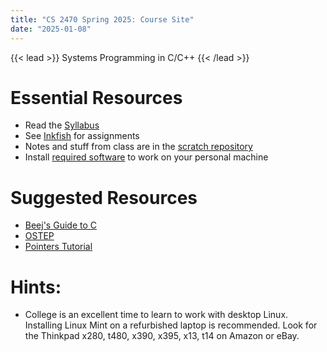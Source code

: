 ```yaml
---
title: "CS 2470 Spring 2025: Course Site"
date: "2025-01-08"
---
```


{{< lead >}}
Systems Programming in C/C++
{{< /lead >}}

# Essential Resources

 - Read the [Syllabus](./syllabus)
 - See [Inkfish](https://inkfish.homework.quest) for assignments
 - Notes and stuff from class are in the [scratch repository](
   https://github.com/NatTuck/scratch-2025-01)
 - Install [required software](./required-software) to work on your personal machine

# Suggested Resources

 - [Beej's Guide to C](https://beej.us/guide/bgc/)
 - [OSTEP](https://pages.cs.wisc.edu/~remzi/OSTEP/)
 - [Pointers Tutorial](https://github.com/jflaherty/ptrtut13)

# Hints:

 - College is an excellent time to learn to work with desktop Linux.
   Installing Linux Mint on a refurbished laptop is recommended. Look
   for the Thinkpad x280, t480, x390, x395, x13, t14 on Amazon or
   eBay.
